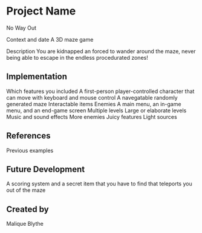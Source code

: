 # Project Name
No Way Out

Context and date
A 3D maze game

Description
You are kidnapped an forced to wander around the maze, never being able to escape in the endless procedurated zones!

## Implementation
Which features you included
A first-person player-controlled character that can move with keyboard and mouse control
A navegatable randomly generated maze 
Interactable items
Enemies
A main menu, an in-game menu, and an end-game screen
Multiple levels
Large or elaborate levels
Music and sound effects
More enemies
Juicy features
Light sources

## References
Previous examples

## Future Development
A scoring system and a secret item that you have to find that teleports you out of the maze

## Created by
Malique Blythe

